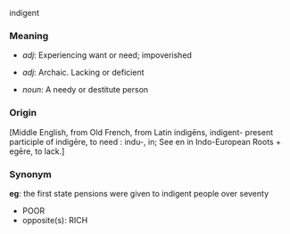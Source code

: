 indigent
### Meaning
+ _adj_: Experiencing want or need; impoverished
+ _adj_: Archaic. Lacking or deficient

+ _noun_: A needy or destitute person

### Origin

[Middle English, from Old French, from Latin indigēns, indigent- present participle of indigēre, to need : indu-, in; See en in Indo-European Roots + egēre, to lack.]

### Synonym

__eg__: the first state pensions were given to indigent people over seventy

+ POOR
+ opposite(s): RICH


